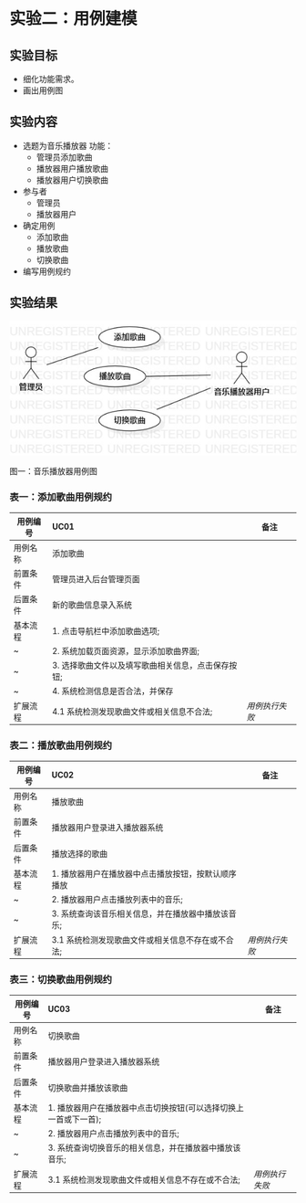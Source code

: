 # 实验二：用例建模

## 实验目标
 + 细化功能需求。
 + 画出用例图

## 实验内容
+ 选题为音乐播放器
    功能：
    + 管理员添加歌曲
    + 播放器用户播放歌曲
    + 播放器用户切换歌曲
+ 参与者
    + 管理员
    + 播放器用户
+ 确定用例
    + 添加歌曲
    + 播放歌曲
    + 切换歌曲
+ 编写用例规约

## 实验结果

![图一](./img/useCase3.jpg)

图一：音乐播放器用例图


### 表一：添加歌曲用例规约

用例编号 | UC01 | 备注
-|:-|-
用例名称|添加歌曲|
前置条件| 管理员进入后台管理页面 |
后置条件| 新的歌曲信息录入系统 | 
基本流程| 1. 点击导航栏中添加歌曲选项; |
~| 2. 系统加载页面资源，显示添加歌曲界面; |
~| 3. 选择歌曲文件以及填写歌曲相关信息，点击保存按钮; |
~| 4. 系统检测信息是否合法，并保存 |
扩展流程| 4.1 系统检测发现歌曲文件或相关信息不合法; |*用例执行失败*


### 表二：播放歌曲用例规约

用例编号 | UC02 | 备注
-|:-|-
用例名称|播放歌曲|
前置条件| 播放器用户登录进入播放器系统 |
后置条件| 播放选择的歌曲 | 
基本流程| 1. 播放器用户在播放器中点击播放按钮，按默认顺序播放| 
~| 2. 播放器用户点击播放列表中的音乐; |
~| 3. 系统查询该音乐相关信息，并在播放器中播放该音乐;|
扩展流程| 3.1 系统检测发现歌曲文件或相关信息不存在或不合法; |*用例执行失败*
### 表三：切换歌曲用例规约

用例编号 | UC03 | 备注
-|:-|-
用例名称|切换歌曲|
前置条件| 播放器用户登录进入播放器系统 |
后置条件| 切换歌曲并播放该歌曲 | 
基本流程| 1. 播放器用户在播放器中点击切换按钮(可以选择切换上一首或下一首); |
~| 2. 播放器用户点击播放列表中的音乐; |
~| 3. 系统查询切换音乐的相关信息，并在播放器中播放该音乐; |
扩展流程| 3.1 系统检测发现歌曲文件或相关信息不存在或不合法; |*用例执行失败*
